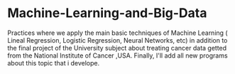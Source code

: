 # Machine-Learning-and-Big-Data
Practices where we apply the main basic techniques of Machine Learning ( Lineal Regression, Logistic Regression, Neural Networks, etc) in addition to the final project of the University subject about treating cancer data getted from the National Institute of Cancer ,USA.  Finally, I'll add all new programs about this topic that i develope.
